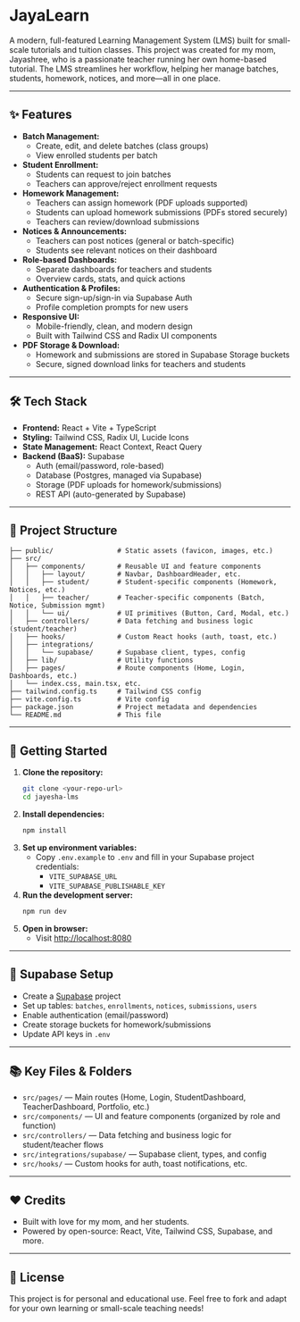 # JayaLearn

A modern, full-featured Learning Management System (LMS) built for small-scale tutorials and tuition classes. This project was created for my mom, Jayashree, who is a passionate teacher running her own home-based tutorial. The LMS streamlines her workflow, helping her manage batches, students, homework, notices, and more—all in one place.

---

## ✨ Features

- **Batch Management:**
  - Create, edit, and delete batches (class groups)
  - View enrolled students per batch
- **Student Enrollment:**
  - Students can request to join batches
  - Teachers can approve/reject enrollment requests
- **Homework Management:**
  - Teachers can assign homework (PDF uploads supported)
  - Students can upload homework submissions (PDFs stored securely)
  - Teachers can review/download submissions
- **Notices & Announcements:**
  - Teachers can post notices (general or batch-specific)
  - Students see relevant notices on their dashboard
- **Role-based Dashboards:**
  - Separate dashboards for teachers and students
  - Overview cards, stats, and quick actions
- **Authentication & Profiles:**
  - Secure sign-up/sign-in via Supabase Auth
  - Profile completion prompts for new users
- **Responsive UI:**
  - Mobile-friendly, clean, and modern design
  - Built with Tailwind CSS and Radix UI components
- **PDF Storage & Download:**
  - Homework and submissions are stored in Supabase Storage buckets
  - Secure, signed download links for teachers and students

---

## 🛠️ Tech Stack

- **Frontend:** React + Vite + TypeScript
- **Styling:** Tailwind CSS, Radix UI, Lucide Icons
- **State Management:** React Context, React Query
- **Backend (BaaS):** Supabase
  - Auth (email/password, role-based)
  - Database (Postgres, managed via Supabase)
  - Storage (PDF uploads for homework/submissions)
  - REST API (auto-generated by Supabase)

---

## 📁 Project Structure

```
├── public/                # Static assets (favicon, images, etc.)
├── src/
│   ├── components/        # Reusable UI and feature components
│   │   ├── layout/        # Navbar, DashboardHeader, etc.
│   │   ├── student/       # Student-specific components (Homework, Notices, etc.)
│   │   ├── teacher/       # Teacher-specific components (Batch, Notice, Submission mgmt)
│   │   └── ui/            # UI primitives (Button, Card, Modal, etc.)
│   ├── controllers/       # Data fetching and business logic (student/teacher)
│   ├── hooks/             # Custom React hooks (auth, toast, etc.)
│   ├── integrations/
│   │   └── supabase/      # Supabase client, types, config
│   ├── lib/               # Utility functions
│   ├── pages/             # Route components (Home, Login, Dashboards, etc.)
│   └── index.css, main.tsx, etc.
├── tailwind.config.ts     # Tailwind CSS config
├── vite.config.ts         # Vite config
├── package.json           # Project metadata and dependencies
└── README.md              # This file
```

---

## 🚀 Getting Started

1. **Clone the repository:**
   ```sh
   git clone <your-repo-url>
   cd jayesha-lms
   ```
2. **Install dependencies:**
   ```sh
   npm install
   ```
3. **Set up environment variables:**
   - Copy `.env.example` to `.env` and fill in your Supabase project credentials:
     - `VITE_SUPABASE_URL`
     - `VITE_SUPABASE_PUBLISHABLE_KEY`
4. **Run the development server:**
   ```sh
   npm run dev
   ```
5. **Open in browser:**
   - Visit [http://localhost:8080](http://localhost:8080)

---

## 🧩 Supabase Setup

- Create a [Supabase](https://supabase.com/) project
- Set up tables: `batches`, `enrollments`, `notices`, `submissions`, `users`
- Enable authentication (email/password)
- Create storage buckets for homework/submissions
- Update API keys in `.env`

---

## 📚 Key Files & Folders

- `src/pages/` — Main routes (Home, Login, StudentDashboard, TeacherDashboard, Portfolio, etc.)
- `src/components/` — UI and feature components (organized by role and function)
- `src/controllers/` — Data fetching and business logic for student/teacher flows
- `src/integrations/supabase/` — Supabase client, types, and config
- `src/hooks/` — Custom hooks for auth, toast notifications, etc.

---

## ❤️ Credits

- Built with love for my mom, and her students.
- Powered by open-source: React, Vite, Tailwind CSS, Supabase, and more.

---

## 📜 License

This project is for personal and educational use. Feel free to fork and adapt for your own learning or small-scale teaching needs!
